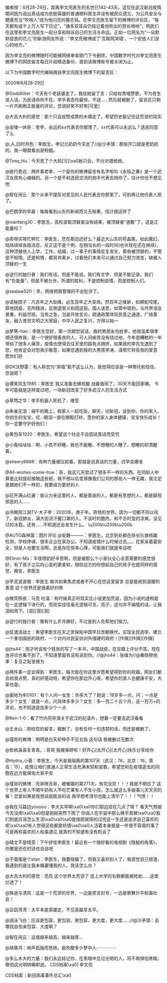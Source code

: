 编者按：6月28-29日，距离李文亮医生的去世已142-43天。这位在武汉新冠疫情期间因为说出真话成为悲剧英雄的普通眼科医生并没有被民众遗忘，为公共安全与健康充当“吹哨人”成为他闪亮的墓志铭。在李文亮医生留下的微博的评论区，“每天都有成千上万人写下日记”，“诸多双耳朵仍铭记着他吹出的悠长哨响”，网民们在这里和李文亮医生一起分享和倾诉自己的生活与命运。正如一位网名为“一朵默默绽放的花儿”的新浪网友所说：“李文亮微博成了‘互联网哭墙’，一个安放人们良心的地方。”

因为李文亮的微博随时可能被网络审查部门下令删除，中国数字时代对李文亮医生微博下的网民留言每日片段精选备份，直到该微博账号被关闭为止。 

以下为中国数字时代编辑摘自李文亮医生微博下的留言区：

2020年6月28-29日

@GodsKiller：今天有个老妖婆走了，我给她留了言：只给权贵唱赞歌，不为苍生说人话。为民请命你不在，举手表态你最快，不送……然后就被删了，留言区只剩一片齐刷刷正能量的评论，您说好笑不好笑[可爱]

@大吉大利的感觉：那个只会投赞成票的木偶走了，希望历史能记住这荒谬的现实

@金陵一休哥：老李，永远的xx代表去你那里了。xx代表可以永远么？选民同意了么

@_A_旧时月色：李医生，申记兰奶奶今天走了//@沙矛頭：那些开口就是老奶奶的，我一眼就看出是粉蛆。

@Tony_Hu：今天死了个大妈[污]\xa0她只会，不分对错统统。

@欲行愈远：两件事老李，一个是你的微博留言有名字啦叫《永恒之春》是一个武汉女孩有心编辑的。另一个是不和选民交流的拍手代表去陪你了，估计你也不想见他

@智在闲云：那个从来不提反对意见的人民代表去你那里了，可别再让他代表人民了。

@巴朗学的早晨：每每看到山东的新闻而又无结果，估计就这样了

@nianfang30：李医生，高校录取顶替案没有结果，被顶替者“道歉”了，这是正能量吗？

@卖呀买呀忙啊忙：李医生，您在那边还好么？最近大山东的苟晶案，如此魔幻，陆陆续续各路消息，反正这不是个例，在相当长的一段时间(也许现在还在继续)，这种顶替他人上学，工作，结婚，过一辈子的事情反复发生，那些被顶替的，不管是不知情，还是知情，都背井离乡，过着他们本来可以通过自己努力改变，缺被人顶替的一生

@逆行的独行者：我们有话，但是不能说。我们有文字，但是不能记录。我们有“负能量”，但是不被允许。所谓的胜利，不是控制疫情，而是控制人们。

@sealaw520：早，网络把我管理的不会批评了。

@诺秘团子：凡百年之大劫难，必生百年之大变局。然百年之维新，如蟒蛇咬尾，原地团旋，无所精进，反倒退至义和团这般。国人迷思，如管中窥豹，与外界误会甚重，利益尽损。当务之急，当是开放言论，疏通政策体现民意之通道，广结善友，融入普世文明之大家庭，中华人民之复兴，方得以始～

@梦寒&#8211;han：李医生您好，第一次跟您说话，我的男朋友也姓李，他很温柔很孝顺还很疼我，是一个很好很善良的人，可人间疾苦没有绕过他，今年是糟糕的一年带给了很多人痛苦，疫情也使得去往天堂的路有点拥挤，如果我的李先生遇到了您，他肯定会对您表示敬意，如果您遇到我的大男孩李涛，请帮忙转告我的爱意 愿你们好

@DK沃野雷：有人称您为“哭墙”我不这么认为，我觉得应该是一种寄托和信任，您说呢？

@谭笑风生1985：李医生 我又准备去做核酸 战备值班了，30天不能回家噢。 今年可能就是这样度过吧，一场新冠改变了好多武汉人的生活方式

@草莺之华：举手机器人死机了，难受

@朱雀无泪：端午的晚上，和家人一起吃饭，聊天，论新冠，谈到你、你的家人、你初生的宝宝，哎…眼泪一直在眼眶打转，愿你的家人身体健康，宝宝快乐成长！你一定要守护好他们！

@黄包车1020：李医生，希望这个社会不会因说真话而受罚

@小兔咕咕咕：啊，小孩不好睡，我也不能睡。不想睡的人睡了，想睡的却清醒着。

@sheery6688：有种力量被压抑着，那就是说真话的力量，迟早会爆发

@All-wishes-come-true：哥，我这几天尝试了很多不一样的东西，在同龄人中算是比较提前接触这些把，我不想以后变得像我们公司的那些人一样无趣，我注定是跟她们不一样的，我要成为更好的人

@花开满山红遍：我认为来这里的人，都是善良的人，都是有思想的人，都是鄙视邪恶的人……

@冷眼观江湖TV-木子李：2020年。庚子年。奇怪的世界。因为一切都不同以往了。新冠肺炎，满大街流汗戴口罩的人。不该时的酷热，和不合时宜的凉爽。没见过的冰雹。还有……不知道还会发生什么。 \u200b\u200b\u200b

@AUTO森林菌：图片评论 @安静&#8212;&#8212;&#8212;：李医生，北京到处都在排长队做核酸检测，学校停课，很多企业在家办公，不知道疫情什么时候过去。。。在家呆着最安全，但是人也要生活啊，总是存在侥幸心理，可能我们就是幸运吧

@Elinor-Ma：半夜喂奶好辛苦啊，但是被那么个小家伙全心全意需要的感觉很好，有了孩子之后内心变的更柔软，相信远方的你想起自己的孩子也是同样的感觉，晚安，李医生

@芋泥波波璐：李医生 每次如果焦虑或者不开心在您这里留言 总是能收到温暖的善意 这个世界还是很美好的呀

@微荧照夜：马克·吐温：有时候真正的现实比小说更加荒诞，因为小说的虚构是在一定逻辑下进行的，而现实往往毫无逻辑可言。亮子，这句并不煽情的话，让我泪如雨下。[泪][泪][泪]

@逆行的独行者：哪有什么岁月静好，不过是别人先帮他们挨刀。

@反渣浪战士：希望李医生在天之灵保佑中国早日改朝换代，实现全民选举，建立一个害怕国民的政府，一个对内对民妥协对外强硬的政府！[作揖][作揖][作揖]

@jhs44：刚才听说有个姓张的写了一本书，中国战疫，在豆瓣上评分不高，现在连评论也看不到了。不知道里面有没有说到你。//@jhs44：张维为//@秦胖胖他爹：复旦之耻张维为

@两件事一定会得到：李医生，每次我在你这里许愿希望得到你的祝福，网友们都会给我点赞，真的好感动呀。希望你在那边开心呀，希望你的家人也健康平安，大家也是。

@画地为牢0101：有个人问一女生：你多大了？她说：18岁多一点，问：一点是多少？女生：就是一点，问具体多多少？女生：多一百二十五个月，这一百万+的评论，也不知道是加多少个一点

@Ren-1-0：看了竹内亮导演关于武汉的纪录片，想着一定要去武汉看看

@王水山：刚给您的留言，被删了。没有任何一句违禁的话，但还是被删了。

@瑾哥的微博：明明是白天却伸手不见五指 这句话 我被删过无数次

@依依袅袅复青青_：哥哥 我被保研啦！好开心[太开心][太开心]快乐分享给你

@Hydra_小葵：李医生，今天是我隔离的第107天（武汉：76，北京：16，青岛：15），疫情让咱们普通人正常生活充满未知和变数，希望您和在疫情逝去的同胞在远方能保佑大家平安

@瑾哥的微博：亮哥呀亮哥，被催婚的第271次，有完没完！！！我就不明白了 这个世界上有人不喝牛奶有人不吃芒果有人不生小孩，怎么就这么多破事儿天天天的催！恋爱如果是我想谈就能谈的话 我早想考清华也能上清华了！！！气愤！！

@我在马路边yooooo：李大夫早啊\xa0\xa0你们那边现在几点了呀？ 看天气预报今天没雨\xa0\xa0但是刚刚突然下雨了 你说人在宇宙中那么微乎其微\xa0\xa0我们到底应该怎么生活\xa0\xa0\xa0是按部就班的过完这一生还是追求自己喜欢的呢\xa0\xa0有人觉得这些都是矫情\xa0\xa0人活着本身就是一件很不容易的事了 可是再和喜欢的人和事遇见 就真的不知道有没有机会了

@晴文不是晴雯：下午好哇李医生！最近有一个很好看的电视剧《隐秘的角落》，你要是还在的话也会追吧

@于蛋蛋是个stan：李医生，我要结婚了，但我又喜欢别人了，我感觉自己很渣，我遇到的是比我未婚妻懂我的人，我该怎么办？

@大吉大利的感觉：亮亮 这个世界太荒谬了 连上大学的名额都能被抢劫……这里烂透了！

@殊途与清风：这是一个荒谬的世界，一边是禁言封号，一边是歌舞升平和谐社会！

@豆窈湾湾：太平本是英雄定，不见英雄享太平。

@涵泳飞白：应该更包容，更包容，更包容，更大度，更大度……//@沙矛頭：去哪找自信来包容、大度啊？

@智在闲云：这墙越来越高，越来越厚…

@胡章鸿：哨声孤独而悠扬，能吹醒多少梦中人················

@多么木大的力量：我们永远铭记你，在黑暗中见过光明的人，将不再惧怕黑暗，哪怕这光明转瞬即逝。 CDS档案\xa0| 李文亮

CDS档案｜新冠病毒事件总汇\xa0


